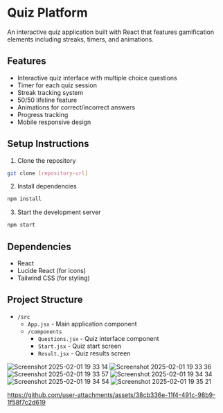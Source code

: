 # Quiz Platform

An interactive quiz application built with React that features gamification elements including streaks, timers, and animations.

## Features
- Interactive quiz interface with multiple choice questions
- Timer for each quiz session
- Streak tracking system
- 50/50 lifeline feature
- Animations for correct/incorrect answers
- Progress tracking
- Mobile responsive design

## Setup Instructions
1. Clone the repository
```bash
git clone [repository-url]
```

2. Install dependencies
```bash
npm install
```

3. Start the development server
```bash
npm start
```

## Dependencies
- React
- Lucide React (for icons)
- Tailwind CSS (for styling)

## Project Structure
- `/src`
  - `App.jsx` - Main application component
  - `/components`
    - `Questions.jsx` - Quiz interface component
    - `Start.jsx` - Quiz start screen
    - `Result.jsx` - Quiz results screen

![Screenshot 2025-02-01 19 33 14](https://github.com/user-attachments/assets/5f9985f2-a795-4533-a629-cc8272b316f7)
![Screenshot 2025-02-01 19 33 36](https://github.com/user-attachments/assets/51867d10-a68e-4066-8db5-bfac4dde2b5a)
![Screenshot 2025-02-01 19 33 57](https://github.com/user-attachments/assets/f5675a32-d42f-4e62-ba08-a76d1269ad72)
![Screenshot 2025-02-01 19 34 34](https://github.com/user-attachments/assets/26334c00-a40b-4deb-b158-6ef5747cca37)
![Screenshot 2025-02-01 19 34 54](https://github.com/user-attachments/assets/db9c0691-eac4-45d4-8442-b478ac811a9e)
![Screenshot 2025-02-01 19 35 21](https://github.com/user-attachments/assets/e8097ee7-49cd-4639-ad87-a8e3afee4ca9)



https://github.com/user-attachments/assets/38cb336e-11f4-491c-98b9-1f58f7c2d619



